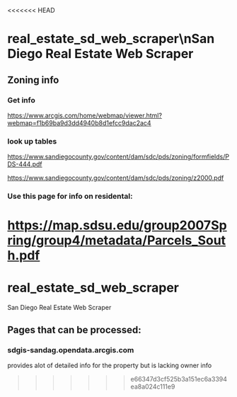 <<<<<<< HEAD
# real_estate_sd_web_scraper\nSan Diego Real Estate Web Scraper

## Zoning info 

### Get info
https://www.arcgis.com/home/webmap/viewer.html?webmap=f1b69ba9d3dd4940b8d1efcc9dac2ac4

### look up tables
https://www.sandiegocounty.gov/content/dam/sdc/pds/zoning/formfields/PDS-444.pdf
 
https://www.sandiegocounty.gov/content/dam/sdc/pds/zoning/z2000.pdf

### Use this page for info on residental:
https://map.sdsu.edu/group2007Spring/group4/metadata/Parcels_South.pdf
=======
# real_estate_sd_web_scraper
San Diego Real Estate Web Scraper


## Pages that can be processed:
### sdgis-sandag.opendata.arcgis.com
provides alot of detailed info for the property but is lacking owner info
>>>>>>> e66347d3cf525b3a151ec6a3394ea8a024c111e9
